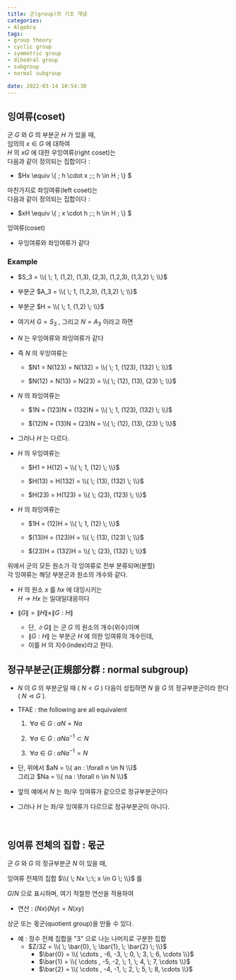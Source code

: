 ```yaml
---
title: 군(group)의 기초 개념
categories: 
- Algebra
tags:
- group theory
- cyclic group
- symmetric group
- dihedral group
- subgroup
- normal subgroup

date: 2022-03-14 10:54:30
---
```


## 잉여류(coset)

군 $G$ 와 $G$ 의 부분군 $H$ 가 있을 때,  
임의의 $x \in G$ 에 대하여  
$H$ 의 $xG$ 에 대한 우잉여류(right coset)는  
다음과 같이 정의되는 집합이다 :

- $Hx \equiv \\{ \; h \cdot x \;:\; h \in H \; \\} $

마찬가지로 좌잉여류(left coset)는  
다음과 같이 정의되는 집합이다 :

- $xH \equiv \\{ \; x \cdot h \;:\; h \in H \; \\} $

잉여류(coset)
- 우잉여류와 좌잉여류가 같다

### Example

- $S_3 = \\{ \; 1, (1,2), (1,3), (2,3), (1,2,3), (1,3,2) \; \\}$

- 부분군 $A_3 = \\{ \; 1, (1,2,3), (1,3,2) \; \\}$

- 부분군 $H = \\{ \; 1, (1,2) \; \\}$ 

- 여기서 $G = S_3$ , 그리고 $N = A_3$ 이라고 하면

- $N$ 는 우잉여류와 좌잉여류가 같다

- 즉 $N$ 의 우잉여류는

    - $N1 = N(123) = N(132) = \\{ \; 1, (123), (132) \; \\}$
    
    - $N(12) = N(13) = N(23) = \\{ \; (12), (13), (23) \; \\}$

- $N$ 의 좌잉여류는

    - $1N = (123)N = (132)N = \\{ \; 1, (123), (132) \; \\}$
    
    - $(12)N = (13)N = (23)N = \\{ \; (12), (13), (23) \; \\}$

- 그러나 $H$ 는 다르다.

- $H$ 의 우잉여류는

    - $H1 = H(12) = \\{ \; 1, (12) \; \\}$
    
    - $H(13) = H(132) = \\{ \; (13), (132) \; \\}$

    - $H(23) = H(123) = \\{ \; (23), (123) \; \\}$

- $H$ 의 좌잉여류는

    - $1H = (12)H = \\{ \; 1, (12) \; \\}$
    
    - $(13)H = (123)H = \\{ \; (13), (123) \; \\}$

    - $(23)H = (132)H = \\{ \; (23), (132) \; \\}$

위에서 군의 모든 원소가 각 잉여류로 전부 분류되며(분할)  
각 잉여류는 해당 부분군과 원소의 개수와 같다.

- $H$ 의 원소 $x$ 를 $hx$ 에 대잉시키는 <br>
$H \rightarrow Hx$ 는 일대일대응이다
    
- $\| G \| = \| H \| \times \|G:H \|$
    - 단, $\| G \|$ 는 군 $G$ 의 원소의 개수(위수)이며
    - $\|G:H \|$ 는 부분군 $H$ 에 의한 잉여류의 개수인데,
    - 이를 $H$ 의 지수(index)라고 한다.

## 정규부분군(正規部分群 : normal subgroup)

- $N$ 이 $G$ 의 부분군일 때 ( $N<G$ ) 다음이 성립하면
$N$ 을 $G$ 의 정규부분군이라 한다 ( $N \vartriangleleft G$ ).

- TFAE : the following are all equivalent

    1. $\; \forall a \in G  \; : \;  a N = N a$
    
    2. $\; \forall a \in G  \; : \;  a N a^{-1} \subset N$

    3. $\; \forall a \in G  \; : \;  a N a^{-1} = N$

- 단, 위에서 $aN = \\{ an : \forall n \in N \\}$ <br> 그리고 $Na = \\{ na : \forall n \in N \\}$

- 앞의 예에서 $N$ 는 좌/우 잉여류가 같으므로 정규부분군이다

- 그러나 $H$ 는 좌/우 잉여류가 다르므로 정규부분군이 아니다.

<br>

## 잉여류 전체의 집합 : 몫군

군 $G$ 와 $G$ 의 정규부분군 $N$ 이 있을 때,  

잉여류 전체의 집합 $\\{ \; Nx \;:\; x \in G \; \\}$ 를

$G/N$ 으로 표시하며, 여기 적절한 연산을 적용하여

- 연산 : $(Nx)(Ny) = N(xy)$

상군 또는 몫군(quotient group)을 만들 수 있다.

- 예 : 정수 전체 집합을 "3" 으로 나눈 나머지로 구분한 집합
    - $Z/3Z = \\{ \; \bar{0}, \; \bar{1}, \; \bar{2} \; \\}$
        - $\bar{0} = \\{ \cdots , -6, -3, \; 0, \; 3, \; 6, \cdots  \\}$
        - $\bar{1} = \\{ \cdots , -5, -2, \; 1, \; 4, \; 7, \cdots  \\}$
        - $\bar{2} = \\{ \cdots , -4, -1, \; 2, \; 5, \; 8, \cdots  \\}$

<br>
